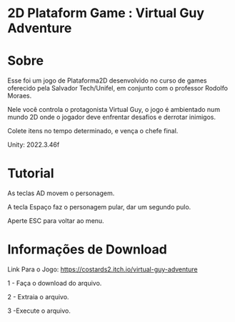 # 2D Plataform Game : Virtual Guy Adventure

# Sobre
Esse foi um jogo de Plataforma2D  desenvolvido no curso de games oferecido pela Salvador Tech/Unifel, em conjunto com o professor Rodolfo Moraes.

Nele você controla o protagonista Virtual Guy, o jogo é ambientado num mundo 2D onde o jogador deve enfrentar desafios e derrotar inimigos. 

Colete itens no tempo determinado, e vença o chefe final.

Unity: 2022.3.46f

# Tutorial
As teclas AD movem o personagem.

A tecla Espaço faz o personagem pular, dar um segundo pulo.

Aperte ESC para voltar ao menu.

# Informações de Download
Link Para o Jogo: https://costards2.itch.io/virtual-guy-adventure

1 - Faça o download do arquivo.

2 - Extraia o arquivo.

3 -Execute o arquivo.
